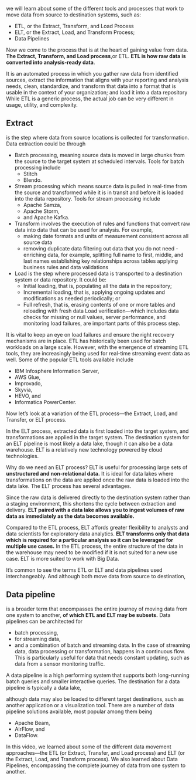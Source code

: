 we will learn about some of the different tools and processes that work to move data from source to destination systems, such as: 
- ETL, or the Extract, Transform, and Load Process 
- ELT, or the Extract, Load, and Transform Process;
- Data Pipelines 

Now we come to the process that is at the heart of gaining value from data. **The Extract, Transform, and Load process**,or ETL. 
**ETL is how raw data is converted into analysis-ready data**. 

It is an automated process in which you gather raw data from identified sources, extract the information that aligns with your reporting and analysis needs, clean, standardize, and transform that data into a format that is usable in the context of your organization; and load it into a data repository While ETL is a generic process, the actual job can be very different in usage, utility, and complexity. 

## Extract 
is the step where data from source locations is collected for transformation. Data extraction could be through 
- Batch processing, meaning source data is moved in large chunks from the source to the target system at scheduled intervals. Tools for batch processing include 
    - Stitch 
    - Blendo. 
- Stream processing which means source data is pulled in real-time from the source and transformed while it is in transit and before it is loaded into the data repository. Tools for stream processing include 
    - Apache Samza, 
    - Apache Storm, 
    - and Apache Kafka. 
- Transform involves the execution of rules and functions that convert raw data into data that can be used for analysis. For example, 
    - making date formats and units of measurement consistent across all source data 
    - removing duplicate data filtering out data that you do not need - enriching data, for example, splitting full name to first, middle, and last names establishing key relationships across tables applying business rules and data validations 
- Load is the step where processed data is transported to a destination system or data repository. It could be: 
    - Initial loading, that is, populating all the data in the repository; 
    - Incremental loading, that is, applying ongoing updates and modifications as needed periodically; or 
    - Full refresh, that is, erasing contents of one or more tables and reloading with fresh data Load verification—which includes data checks for missing or null values, server performance, and monitoring load failures, are important parts of this process step. 

It is vital to keep an eye on load failures and ensure the right recovery mechanisms are in place. ETL has historically been used for batch workloads on a large scale. However, with the emergence of streaming ETL tools, they are increasingly being used for real-time streaming event data as well. Some of the popular ETL tools available include
- IBM Infosphere Information Server, 
- AWS Glue, 
- Improvado, 
- Skyvia, 
- HEVO, and 
- Informatica PowerCenter. 

Now let’s look at a variation of the ETL process—the Extract, Load, and Transfer, or ELT process. 

In the ELT process, extracted data is first loaded into the target system, and transformations are applied in the target system. The destination system for an ELT pipeline is most likely a data lake, though it can also be a data warehouse. ELT is a relatively new technology powered by cloud technologies.

Why do we need an ELT process? 
ELT is useful for processing large sets of **unstructured and non-relational data.** It is ideal for data lakes where transformations
on the data are applied once the raw data is loaded into the data lake. The ELT process has several advantages. 

Since the raw data is delivered directly to the destination system rather than a staging environment, this shortens the cycle between extraction and delivery. **ELT paired with a data lake allows you to ingest volumes of raw data as immediately as the data becomes available.**

Compared to the ETL process, ELT affords greater flexibility to analysts and data scientists for exploratory data analytics. **ELT transforms only that data which is required for a particular analysis so it can be leveraged for multiple use cases.** In the ETL process, the entire structure of the data in the warehouse may need to be modified if it is not suited for a new use case. ELT is more suited to work with Big Data. 

It’s common to see the terms ETL or ELT and data pipelines used interchangeably. And although both move data from source to
destination, 

## Data pipeline 
is a broader term that encompasses the entire journey of moving data from one system to another, **of which ETL and ELT may be subsets.** Data pipelines can be architected for 
- batch processing, 
- for streaming data, 
- and a combination of batch and streaming data. 
In the case of streaming data, data processing or transformation, happens in a continuous flow. This is particularly useful for data that
needs constant updating, such as data from a sensor monitoring traffic. 

A data pipeline is a high performing system that supports both long-running batch queries and smaller interactive queries. The destination for a data pipeline is typically a data lake, 

although data may also be loaded to different target destinations, such as another application or a visualization tool. There are a number of data pipeline solutions available, most popular among them being 
- Apache Beam, 
- AirFlow, and 
- DataFlow. 

In this video, we learned about some of the different data movement approaches—the ETL (or Extract, Transfer, and Load process) and
ELT (or the Extract, Load, and Transform process). We also learned about Data Pipelines, encompassing the complete journey of data from one system to another.
